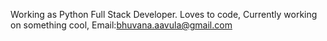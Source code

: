 Working as Python Full Stack Developer.
Loves to code,
Currently working on something cool,
Email:bhuvana.aavula@gmail.com
<!---
Bhuvana-avula/Bhuvana-avula is a ✨ special ✨ repository because its `README.md` (this file) appears on your GitHub profile.
You can click the Preview link to take a look at your changes.
--->
